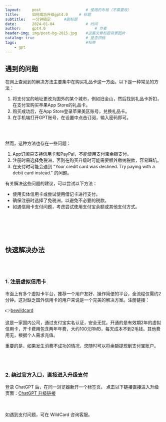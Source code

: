 ```yaml
---
layout:     post   				    # 使用的布局（不需要改）
title:      如何成功升级gpt4.0 	 # 标题 
subtitle:   一分钟搞定      #副标题
date:       2024-01-04 				# 时间
author:     gpt4.0 						# 作者
header-img: img/post-bg-2015.jpg 	#这篇文章标题背景图片
catalog: true 						# 是否归档
tags:								#标签
    - gpt
---
```


## 遇到的问题

在网上查阅到的解决方法主要集中在购买礼品卡这一方面。以下是一种常见的方法：

1. 将支付宝的地址更改为国外的某个城市，例如旧金山，然后找到礼品卡折扣，在支付宝购买苹果App Store的礼品卡。
2. 购买成功后，在App Store登录苹果美区账号，兑换礼品卡。
3. 在手机端打开GPT账号，在设置中点击订阅，输入密码即可。
<br/>
<br/>

然而，这种方法也存在一些问题：

1. App订阅只支持信用卡和PayPal，不能使用支付宝余额支付。
2. 注册时需选择免税洲，否则在购买升级时可能需要额外缴纳税款，容易踩坑。
3. 在支付时可能会遇到 "Your credit card was declined. Try paying with a debit card instead." 的问题。

有关解决这些问题的建议，可以尝试以下方法：

- 使用实体信用卡或尝试使用借记卡进行支付。
- 确保注册时选择了免税洲，以避免不必要的税款。
- 如遇信用卡支付问题，考虑尝试使用支付宝余额或其他支付方式。

<br/>
<br/>
<br/>
<br/>

## 快速解决办法
<br/>
<br/>

### 1. 注册虚拟信用卡

市面上有多个虚拟卡平台，推荐一个用户友好、操作简便的平台，全流程仅需约2分钟。这对缺乏国外信用卡的用户来说是一个完美的解决方案。注册链接：

👉[bewildcard](https://bewildcard.com/i/GPT444)

这是一家国内公司，通过支付宝实名认证，安全无忧。开通的是有效期2年的虚拟信用卡，开卡费用包含两年年费，大约100元RMB，每天成本不到2毛钱。其他费用无，根据个人需求充值。

重要的是，如果发生消费不成功的情况，您随时可以将余额提现到支付宝账户。

<br/>
<br/>

### 2. 绕过官方入口，直接进入升级支付
登录 ChatGPT 后，在同一浏览器新开一个标签页。 点击以下链接直接进入升级页面：[ChatGPT 升级链接](https://chat.openai.com/invite/accepted) 

<br/>
<br/>
如遇到支付问题，可在 WildCard 咨询客服。









